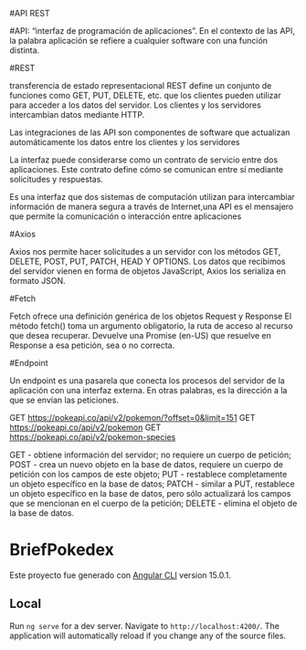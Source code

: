 #API REST

#API:
“interfaz de programación de aplicaciones”. 
En el contexto de las API, la palabra aplicación se refiere
a cualquier software con una función distinta.

#REST

transferencia de estado representacional
REST define un conjunto de funciones como GET, PUT, DELETE, etc.
que los clientes pueden utilizar para acceder a los datos del servidor. 
Los clientes y los servidores intercambian datos mediante HTTP.

Las integraciones de las API son componentes de software que 
actualizan automáticamente los datos entre los clientes y los servidores
 
La interfaz puede considerarse como un contrato de servicio entre dos 
aplicaciones. Este contrato define cómo se comunican entre 
sí mediante solicitudes y respuestas.

Es una interfaz que dos sistemas de computación
utilizan para intercambiar información de manera segura 
a través de Internet,una API es el mensajero que permite 
la comunicación o interacción entre aplicaciones 

#Axios

Axios nos permite hacer solicitudes a un servidor con los
 métodos GET, DELETE, POST, PUT, PATCH, HEAD Y OPTIONS.
Los datos que recibimos del servidor vienen en forma de 
objetos JavaScript,  Axios los serializa en formato JSON.

#Fetch


Fetch ofrece una definición genérica de los objetos Request y Response
El método fetch() toma un argumento obligatorio, la ruta de acceso al
recurso que desea recuperar. Devuelve una Promise (en-US) que resuelve 
en Response a esa petición, sea o no correcta.

#Endpoint

Un endpoint es una pasarela que conecta los procesos del servidor de la 
aplicación con una interfaz externa. En otras palabras, es la dirección 
a la que se envían las peticiones.

GET https://pokeapi.co/api/v2/pokemon/?offset=0&limit=151
GET https://pokeapi.co/api/v2/pokemon
GET https://pokeapi.co/api/v2/pokemon-species

GET - obtiene información del servidor; no requiere un cuerpo de petición;
POST - crea un nuevo objeto en la base de datos, requiere un cuerpo de petición con los campos de este objeto;
PUT - restablece completamente un objeto específico en la base de datos;
PATCH - similar a PUT, restablece un objeto específico en la base de datos, pero sólo actualizará los campos que se mencionan en el cuerpo de la petición;
DELETE - elimina el objeto de la base de datos.


# BriefPokedex

Este proyecto fue generado con [Angular CLI](https://github.com/angular/angular-cli) version 15.0.1.

## Local

Run `ng serve` for a dev server. Navigate to `http://localhost:4200/`. The application will automatically reload if you change any of the source files.




